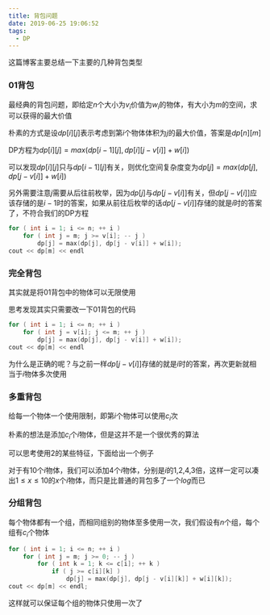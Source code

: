 ```yaml
---
title: 背包问题
date: 2019-06-25 19:06:52
tags:
  - DP
---
```


这篇博客主要总结一下主要的几种背包类型

### 01背包

最经典的背包问题，即给定$n$个大小为$v_i$价值为$w_i$的物体，有大小为$m$的空间，求可以获得的最大价值

朴素的方式是设$dp[i][j]$表示考虑到第$i$个物体体积为$j$的最大价值，答案是$dp[n][m]$

<!-- more -->

DP方程为$dp[i][j]=max(dp[i-1][j],dp[i][j-v[i]]+w[i])$

可以发现$dp[i][j]$只与$dp[i-1][j]$有关，则优化空间复杂度变为$dp[j]=max(dp[j],dp[j-v[i]]+w[i])$

另外需要注意$j$需要从后往前枚举，因为$dp[j]$与$dp[j-v[i]]$有关，但$dp[j-v[i]]$应该存储的是$i-1$时的答案，如果从前往后枚举的话$dp[j-v[i]]$存储的就是$i$时的答案了，不符合我们的DP方程

```c++
for ( int i = 1; i <= n; ++ i ) 
    for ( int j = m; j >= v[i]; -- j )
        dp[j] = max(dp[j], dp[j - v[i]] + w[i]);
cout << dp[m] << endl
```

### 完全背包

其实就是将01背包中的物体可以无限使用

思考发现其实只需要改一下01背包的代码

```c++
for ( int i = 1; i <= n; ++ i ) 
    for ( int j = v[i]; j <= m; ++ j )
        dp[j] = max(dp[j], dp[j - v[i]] + w[i]);
cout << dp[m] << endl
```

为什么是正确的呢？与之前一样$dp[j-v[i]]$存储的就是$i$时的答案，再次更新就相当于$i$物体多次使用

### 多重背包

给每一个物体一个使用限制，即第$i$个物体可以使用$c_i$次

朴素的想法是添加$c_i$个$i$物体，但是这并不是一个很优秀的算法

可以思考使用2的某些特征，下面给出一个例子

对于有10个$i$物体，我们可以添加4个$i$物体，分别是$i$的1,2,4,3倍，这样一定可以凑出$1\leq x\leq 10$的$x$个$i$物体，而只是比普通的背包多了一个$log$而已

### 分组背包

每个物体都有一个组，而相同组别的物体至多使用一次，我们假设有$n$个组，每个组有$c_i$个物体

```c++
for ( int i = 1; i <= n; ++ i )
    for ( int j = m; j >= 0; -- j )
        for ( int k = 1; k <= c[i]; ++ k )
            if ( j >= c[i][k] )
                dp[j] = max(dp[j], dp[j - v[i][k]] + w[i][k]);
cout << dp[m] << endl;
```

这样就可以保证每个组的物体只使用一次了